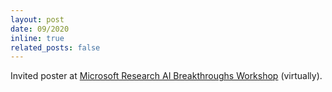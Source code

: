 ```yaml
---
layout: post
date: 09/2020
inline: true
related_posts: false
---
```

Invited poster at <a href="https://www.microsoft.com/en-us/research/event/ai-breakthroughs-2020/">Microsoft Research AI Breakthroughs Workshop</a> (virtually).
